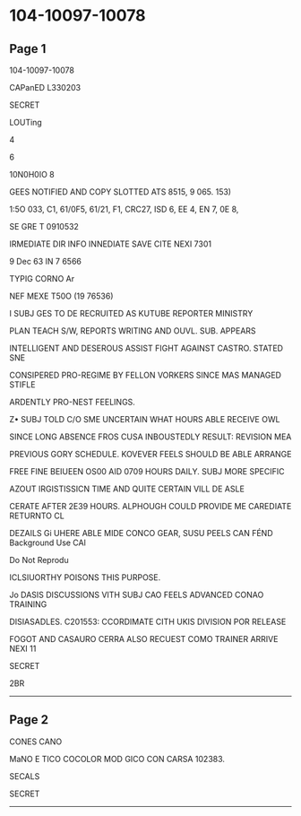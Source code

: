 # 104-10097-10078

## Page 1

104-10097-10078

CAPanED L330203

SECRET

LOUTing

4

6

10N0H0IO 8

GEES NOTIFIED AND COPY SLOTTED ATS 8515, 9 065. 153)

1:5O 033, C1, 61/0F5, 61/21, F1, CRC27, ISD 6, EE 4, EN 7, 0E 8,

SE GRE T 0910532

IRMEDIATE DIR INFO INNEDIATE SAVE CITE NEXI 7301

9 Dec 63 IN 7 6566

TYPIG CORNO Ar

NEF MEXE T50O (19 76536)

I SUBJ GES TO DE RECRUITED AS KUTUBE REPORTER MINISTRY

PLAN TEACH S/W, REPORTS WRITING AND OUVL. SUB. APPEARS

INTELLIGENT AND DESEROUS ASSIST FIGHT AGAINST CASTRO. STATED SNE

CONSIPERED PRO-REGIME BY FELLON VORKERS SINCE MAS MANAGED STIFLE

ARDENTLY PRO-NEST FEELINGS.

Z• SUBJ TOLD C/O SME UNCERTAIN WHAT HOURS ABLE RECEIVE OWL

SINCE LONG ABSENCE FROS CUSA INBOUSTEDLY RESULT: REVISION MEA

PREVIOUS GORY SCHEDULE. KOVEVER FEELS SHOULD BE ABLE ARRANGE

FREE FINE BEIUEEN OS00 AID 0709 HOURS DAILY. SUBJ MORE SPECIFIC

AZOUT IRGISTISSICN TIME AND QUITE CERTAIN VILL DE ASLE

CERATE AFTER 2E39 HOURS. ALPHOUGH COULD PROVIDE ME CAREDIATE RETURNTO CL

DEZAILS Gi UHERE ABLE MIDE CONCO GEAR, SUSU PEELS CAN FÉND Background Use CAl

Do Not Reprodu

ICLSIUORTHY POISONS THIS PURPOSE.

Jo DASIS DISCUSSIONS VITH SUBJ CAO FEELS ADVANCED CONAO TRAINING

DISIASADLES. C201553: CCORDIMATE CITH UKIS DIVISION POR RELEASE

FOGOT AND CASAURO CERRA ALSO RECUEST COMO TRAINER ARRIVE NEXI 11

SECRET

2BR

---

## Page 2

CONES CANO

MaNO E TICO COCOLOR MOD GICO CON CARSA 102383.

SECALS

SECRET

---

